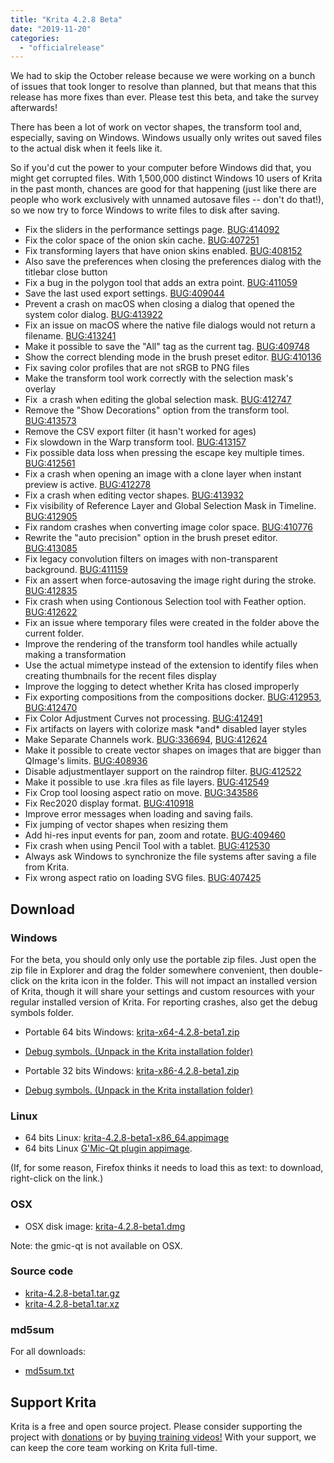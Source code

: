 ```yaml
---
title: "Krita 4.2.8 Beta"
date: "2019-11-20"
categories: 
  - "officialrelease"
---
```


We had to skip the October release because we were working on a bunch of issues that took longer to resolve than planned, but that means that this release has more fixes than ever. Please test this beta, and take the survey afterwards!

There has been a lot of work on vector shapes, the transform tool and, especially, saving on Windows. Windows usually only writes out saved files to the actual disk when it feels like it.

So if you'd cut the power to your computer before Windows did that, you might get corrupted files. With 1,500,000 distinct Windows 10 users of Krita in the past month, chances are good for that happening (just like there are people who work exclusively with unnamed autosave files -- don't do that!), so we now try to force Windows to write files to disk after saving.

- Fix the sliders in the performance settings page. [BUG:414092](https://bugs.kde.org/show_bug.cgi?id=414092)
- Fix the color space of the onion skin cache. [BUG:407251](https://bugs.kde.org/show_bug.cgi?id=407251)
- Fix transforming layers that have onion skins enabled. [BUG:408152](https://bugs.kde.org/show_bug.cgi?id=408152)
- Also save the preferences when closing the preferences dialog with the titlebar close button
- Fix a bug in the polygon tool that adds an extra point. [BUG:411059](https://bugs.kde.org/show_bug.cgi?id=411059)
- Save the last used export settings. [BUG:409044](https://bugs.kde.org/show_bug.cgi?id=409044)
- Prevent a crash on macOS when closing a dialog that opened the system color dialog. [BUG:413922](https://bugs.kde.org/show_bug.cgi?id=413922)
- Fix an issue on macOS where the native file dialogs would not return a filename. [BUG:413241](https://bugs.kde.org/show_bug.cgi?id=413241)
- Make it possible to save the "All" tag as the current tag. [BUG:409748](https://bugs.kde.org/show_bug.cgi?id=409748)
- Show the correct blending mode in the brush preset editor. [BUG:410136](https://bugs.kde.org/show_bug.cgi?id=410136)
- Fix saving color profiles that are not sRGB to PNG files
- Make the transform tool work correctly with the selection mask's overlay
- Fix  a crash when editing the global selection mask. [BUG:412747](https://bugs.kde.org/show_bug.cgi?id=412747)
- Remove the "Show Decorations" option from the transform tool. [BUG:413573](https://bugs.kde.org/show_bug.cgi?id=413573)
- Remove the CSV export filter (it hasn't worked for ages)
- Fix slowdown in the Warp transform tool. [BUG:413157](https://bugs.kde.org/show_bug.cgi?id=413157)
- Fix possible data loss when pressing the escape key multiple times. [BUG:412561](https://bugs.kde.org/show_bug.cgi?id=412561)
- Fix a crash when opening an image with a clone layer when instant preview is active. [BUG:412278](https://bugs.kde.org/show_bug.cgi?id=412278)
- Fix a crash when editing vector shapes. [BUG:413932](https://bugs.kde.org/show_bug.cgi?id=413932)
- Fix visibility of Reference Layer and Global Selection Mask in Timeline. [BUG:412905](https://bugs.kde.org/show_bug.cgi?id=412905)
- Fix random crashes when converting image color space. [BUG:410776](https://bugs.kde.org/show_bug.cgi?id=410776)
- Rewrite the "auto precision" option in the brush preset editor. [BUG:413085](https://bugs.kde.org/show_bug.cgi?id=413085)
- Fix legacy convolution filters on images with non-transparent background. [BUG:411159](https://bugs.kde.org/show_bug.cgi?id=411159)
- Fix an assert when force-autosaving the image right during the stroke. [BUG:412835](https://bugs.kde.org/show_bug.cgi?id=412835)
- Fix crash when using Contionous Selection tool with Feather option. [BUG:412622](https://bugs.kde.org/show_bug.cgi?id=412622)
- Fix an issue where temporary files were created in the folder above the current folder.
- Improve the rendering of the transform tool handles while actually making a transformation
- Use the actual mimetype instead of the extension to identify files when creating thumbnails for the recent files display
- Improve the logging to detect whether Krita has closed improperly
- Fix exporting compositions from the compositions docker. [BUG:412953](https://bugs.kde.org/show_bug.cgi?id=412953), [BUG:412470](https://bugs.kde.org/show_bug.cgi?id=412470)
- Fix Color Adjustment Curves not processing. [BUG:412491](https://bugs.kde.org/show_bug.cgi?id=412491)
- Fix artifacts on layers with colorize mask \*and\* disabled layer styles
- Make Separate Channels work. [BUG:336694](https://bugs.kde.org/show_bug.cgi?id=336694), [BUG:412624](https://bugs.kde.org/show_bug.cgi?id=412624)
- Make it possible to create vector shapes on images that are bigger than QImage's limits. [BUG:408936](https://bugs.kde.org/show_bug.cgi?id=408936)
- Disable adjustmentlayer support on the raindrop filter. [BUG:412522](https://bugs.kde.org/show_bug.cgi?id=412522)
- Make it possible to use .kra files as file layers. [BUG:412549](https://bugs.kde.org/show_bug.cgi?id=412549)
- Fix Crop tool loosing aspect ratio on move. [BUG:343586](https://bugs.kde.org/show_bug.cgi?id=343586)
- Fix Rec2020 display format. [BUG:410918](https://bugs.kde.org/show_bug.cgi?id=410918)
- Improve error messages when loading and saving fails.
- Fix jumping of vector shapes when resizing them
- Add hi-res input events for pan, zoom and rotate. [BUG:409460](https://bugs.kde.org/show_bug.cgi?id=409460)
- Fix crash when using Pencil Tool with a tablet. [BUG:412530](https://bugs.kde.org/show_bug.cgi?id=412530)
- Always ask Windows to synchronize the file systems after saving a file from Krita.
- Fix wrong aspect ratio on loading SVG files. [BUG:407425](https://bugs.kde.org/show_bug.cgi?id=407425)

## Download

### Windows

For the beta, you should only only use the portable zip files. Just open the zip file in Explorer and drag the folder somewhere convenient, then double-click on the krita icon in the folder. This will not impact an installed version of Krita, though it will share your settings and custom resources with your regular installed version of Krita. For reporting crashes, also get the debug symbols folder.

- Portable 64 bits Windows: [krita-x64-4.2.8-beta1.zip](https://download.kde.org/unstable/krita/4.2.8-beta1/krita-x64-4.2.8-beta1.zip)
- [Debug symbols. (Unpack in the Krita installation folder)](https://download.kde.org/unstable/krita/4.2.8-beta1/krita-x64-4.2.8-beta1-dbg.zip)

- Portable 32 bits Windows: [krita-x86-4.2.8-beta1.zip](https://download.kde.org/unstable/krita/4.2.8-beta1/krita-x86-4.2.8-beta1.zip)
- [Debug symbols. (Unpack in the Krita installation folder)](https://download.kde.org/unstable/krita/4.2.8-beta1/krita-x86-4.2.8-beta1-dbg.zip)

### Linux

- 64 bits Linux: [krita-4.2.8-beta1-x86\_64.appimage](https://download.kde.org/unstable/krita/4.2.8-beta1/krita-4.2.8-beta1-x86_64.appimage)
- 64 bits Linux [G'Mic-Qt plugin appimage](https://download.kde.org/unstable/krita/4.2.8-beta1/gmic_krita_qt-x86_64.appimage).

(If, for some reason, Firefox thinks it needs to load this as text: to download, right-click on the link.)

### OSX

- OSX disk image: [krita-4.2.8-beta1.dmg](https://download.kde.org/unstable/krita/4.2.8-beta1/krita-4.2.8-beta1.dmg)

Note: the gmic-qt is not available on OSX.

### Source code

- [krita-4.2.8-beta1.tar.gz](https://download.kde.org/unstable/krita/4.2.8-beta1/krita-4.2.8-beta1.tar.gz)
- [krita-4.2.8-beta1.tar.xz](https://download.kde.org/unstable/krita/4.2.8-beta1/krita-4.2.8-beta1.tar.xz)

### md5sum

For all downloads:

- [md5sum.txt](https://download.kde.org/unstable/krita/4.2.8-beta1/md5sum.txt)

## Support Krita

Krita is a free and open source project. Please consider supporting the project with [donations](https://krita.org/en/support-us/donations/) or by [buying training videos!](https://krita.org/en/support-us/shop) With your support, we can keep the core team working on Krita full-time.
